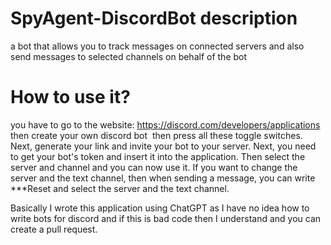 # SpyAgent-DiscordBot description
a bot that allows you to track messages on connected servers and also send messages to selected channels on behalf of the bot
# How to use it?
you have to go to the website: https://discord.com/developers/applications then create your own discord bot 
<img scr="https://i.ibb.co/G0Kdcc0/1312313231.png"/>
then press all these toggle switches. Next, generate your link and invite your bot to your server. Next, you need to get your bot's token and insert it into the application. Then select the server and channel and you can now use it. If you want to change the server and the text channel, then when sending a message, you can write ***Reset and select the server and the text channel. 


Basically I wrote this application using ChatGPT as I have no idea how to write bots for discord and if this is bad code then I understand and you can create a pull request.
